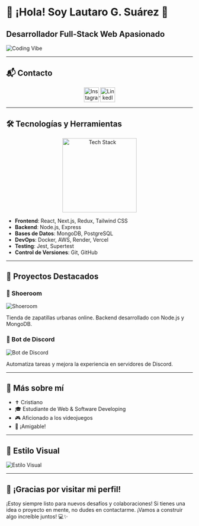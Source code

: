 # 👋 ¡Hola! Soy Lautaro G. Suárez 🫶

## Desarrollador Full-Stack Web Apasionado

![Coding Vibe](https://raw.githubusercontent.com/Anmol-Baranwal/Cool-GIFs-For-GitHub/main/Tech%20Stack%20floating.gif)

---

## 📬 Contacto

<p align="center">
  <a href="https://instagram.com/laugsuarez_" target="_blank">
    <img align="center" src="https://raw.githubusercontent.com/Anmol-Baranwal/Cool-GIFs-For-GitHub/main/Animated%20Social%20Icons/instagram.gif" alt="Instagram" width="40" height="40"/>
  </a>
  <a href="https://www.linkedin.com/in/laugsuarez/" target="_blank">
    <img align="center" src="https://raw.githubusercontent.com/Anmol-Baranwal/Cool-GIFs-For-GitHub/main/Animated%20Social%20Icons/linkedin.gif" alt="LinkedIn" width="40" height="40"/>
  </a>
</p>

---

## 🛠️ Tecnologías y Herramientas

<p align="center">
  <img src="https://raw.githubusercontent.com/Anmol-Baranwal/Cool-GIFs-For-GitHub/main/Tech%20Stack%20floating.gif" alt="Tech Stack" width="200" height="200"/>
</p>

- **Frontend**: React, Next.js, Redux, Tailwind CSS
- **Backend**: Node.js, Express
- **Bases de Datos**: MongoDB, PostgreSQL
- **DevOps**: Docker, AWS, Render, Vercel
- **Testing**: Jest, Supertest
- **Control de Versiones**: Git, GitHub

---

## 🚀 Proyectos Destacados

### 🛒 Shoeroom

![Shoeroom](https://raw.githubusercontent.com/Anmol-Baranwal/Cool-GIFs-For-GitHub/main/Animated%20Hello%20Banner/hello.gif)

Tienda de zapatillas urbanas online. Backend desarrollado con Node.js y MongoDB.

### 🤖 Bot de Discord

![Bot de Discord](https://raw.githubusercontent.com/Anmol-Baranwal/Cool-GIFs-For-GitHub/main/Animated%20Hello%20Banner/hello.gif)

Automatiza tareas y mejora la experiencia en servidores de Discord.

---

## 🧠 Más sobre mí

- ✝️ Cristiano
- 🎓 Estudiante de Web & Software Developing
- 🎮 Aficionado a los videojuegos
- 💬 ¡Amigable!

---

## 🎨 Estilo Visual

![Estilo Visual](https://raw.githubusercontent.com/Anmol-Baranwal/Cool-GIFs-For-GitHub/main/Tech%20Stack%20floating.gif)

---

## 🎉 ¡Gracias por visitar mi perfil!

¡Estoy siempre listo para nuevos desafíos y colaboraciones! Si tienes una idea o proyecto en mente, no dudes en contactarme. ¡Vamos a construir algo increíble juntos! 💻✨
